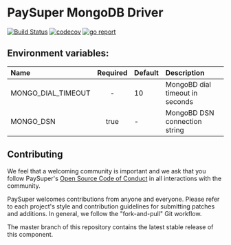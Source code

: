 PaySuper MongoDB Driver
=====

[![Build Status](https://travis-ci.org/paysuper/paysuper-database-mongo.svg?branch=master)](https://travis-ci.org/paysuper/paysuper-database-mongo) 
[![codecov](https://codecov.io/gh/paysuper/paysuper-database-mongo/branch/master/graph/badge.svg)](https://codecov.io/gh/paysuper/paysuper-database-mongo)
[![go report](https://goreportcard.com/badge/github.com/paysuper/paysuper-database-mongo)](https://goreportcard.com/report/github.com/paysuper/paysuper-database-mongo)

## Environment variables:

| Name               | Required | Default  | Description                     |
|:-------------------|:--------:|:---------|:--------------------------------|
| MONGO_DIAL_TIMEOUT | -        | 10       | MongoBD dial timeout in seconds |
| MONGO_DSN          | true     | -        | MongoBD DSN connection string   |

## Contributing
We feel that a welcoming community is important and we ask that you follow PaySuper's [Open Source Code of Conduct](https://github.com/paysuper/code-of-conduct/blob/master/README.md) in all interactions with the community.

PaySuper welcomes contributions from anyone and everyone. Please refer to each project's style and contribution guidelines for submitting patches and additions. In general, we follow the "fork-and-pull" Git workflow.

The master branch of this repository contains the latest stable release of this component.

 
